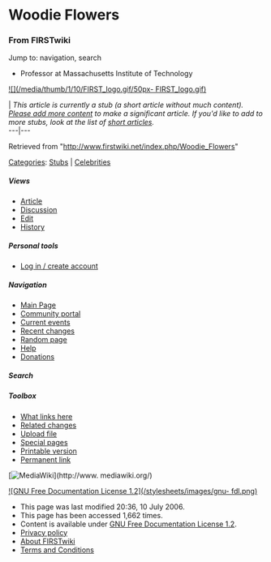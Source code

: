 # Woodie Flowers

### From FIRSTwiki

Jump to: navigation, search

  * Professor at Massachusetts Institute of Technology 

[![](/media/thumb/1/10/FIRST_logo.gif/50px-
FIRST_logo.gif)](/index.php/Image:FIRST_logo.gif "" )

|  _This article is currently a stub (a short article without much content).
[Please add more
content](http://www.firstwiki.net/index.php?title=Woodie_Flowers&action=edit
"http://www.firstwiki.net/index.php?title=Woodie_Flowers&action=edit" ) to
make a significant article. If you'd like to add to more stubs, look at the
list of [short articles](/index.php/Special:Shortpages "Special:Shortpages"
)._  
---|---  
  
Retrieved from "<http://www.firstwiki.net/index.php/Woodie_Flowers>"

[Categories](/index.php?title=Special:Categories&article=Woodie_Flowers
"Special:Categories" ): [Stubs](/index.php/Category:Stubs "Category:Stubs" ) |
[Celebrities](/index.php/Category:Celebrities "Category:Celebrities" )

##### Views

  * [Article](/index.php/Woodie_Flowers)
  * [Discussion](/index.php?title=Talk:Woodie_Flowers&action=edit)
  * [Edit](/index.php?title=Woodie_Flowers&action=edit)
  * [History](/index.php?title=Woodie_Flowers&action=history)

##### Personal tools

  * [Log in / create account](/index.php?title=Special:Userlogin&returnto=Woodie_Flowers)

[](/index.php/Main_Page "Main Page" )

##### Navigation

  * [Main Page](/index.php/Main_Page)
  * [Community portal](/index.php/FIRSTwiki:Community_portal)
  * [Current events](/index.php/Current_events)
  * [Recent changes](/index.php/Special:Recentchanges)
  * [Random page](/index.php/Special:Random)
  * [Help](/index.php/FIRSTwiki:Help)
  * [Donations](/index.php/FIRSTwiki:Site_support)

##### Search



##### Toolbox

  * [What links here](/index.php/Special:Whatlinkshere/Woodie_Flowers)
  * [Related changes](/index.php/Special:Recentchangeslinked/Woodie_Flowers)
  * [Upload file](/index.php/Special:Upload)
  * [Special pages](/index.php/Special:Specialpages)
  * [Printable version](/index.php?title=Woodie_Flowers&printable=yes)
  * [Permanent link](/index.php?title=Woodie_Flowers&oldid=48631)

[![MediaWiki](/skins/common/images/poweredby_mediawiki_88x31.png)](http://www.
mediawiki.org/)

[![GNU Free Documentation License 1.2](/stylesheets/images/gnu-
fdl.png)](http://www.gnu.org/copyleft/fdl.html)

  * This page was last modified 20:36, 10 July 2006.
  * This page has been accessed 1,662 times.
  * Content is available under [GNU Free Documentation License 1.2](http://www.gnu.org/copyleft/fdl.html "http://www.gnu.org/copyleft/fdl.html" ).
  * [Privacy policy](/index.php/FIRSTwiki:Privacy_policy "FIRSTwiki:Privacy policy" )
  * [About FIRSTwiki](/index.php/FIRSTwiki:About "FIRSTwiki:About" )
  * [Terms and Conditions](/index.php/FIRSTwiki:Terms_and_conditions "FIRSTwiki:Terms and conditions" )

